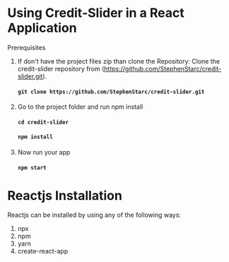 # Using Credit-Slider in a React Application

Prerequisites
1. If don't have the project files zip than clone the Repository: Clone the credit-slider repository from (https://github.com/StephenStarc/credit-slider.git).
   #### `git clone https://github.com/StephenStarc/credit-slider.git`

2. Go to the project folder and run npm install
   #### `cd credit-slider`
   #### `npm install`

3. Now run your app
   #### `npm start`


# Reactjs Installation

Reactjs can be installed by using any of the following ways:

1. npx
2. npm
3. yarn
4. create-react-app
